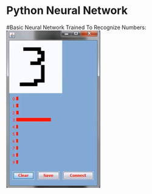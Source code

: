 # Python Neural Network

#Basic Neural Network Trained To Recognize Numbers:
[![ScreenShot](https://github.com/InderPabla/PythonNeuralNetwork/blob/master/Images/1.PNG)](http://youtu.be/yt6k5CD7e6M)
